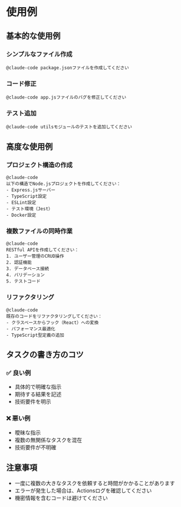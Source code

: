 # 使用例

## 基本的な使用例

### シンプルなファイル作成
```
@claude-code package.jsonファイルを作成してください
```

### コード修正
```
@claude-code app.jsファイルのバグを修正してください
```

### テスト追加
```
@claude-code utilsモジュールのテストを追加してください
```

## 高度な使用例

### プロジェクト構造の作成
```
@claude-code 
以下の構造でNode.jsプロジェクトを作成してください：
- Express.jsサーバー
- TypeScript設定
- ESLint設定
- テスト環境（Jest）
- Docker設定
```

### 複数ファイルの同時作業
```
@claude-code 
RESTful APIを作成してください：
1. ユーザー管理のCRUD操作
2. 認証機能
3. データベース接続
4. バリデーション
5. テストコード
```

### リファクタリング
```
@claude-code 
既存のコードをリファクタリングしてください：
- クラスベースからフック（React）への変換
- パフォーマンス最適化
- TypeScript型定義の追加
```

## タスクの書き方のコツ

### ✅ 良い例
- 具体的で明確な指示
- 期待する結果を記述
- 技術要件を明示

### ❌ 悪い例
- 曖昧な指示
- 複数の無関係なタスクを混在
- 技術要件が不明確

## 注意事項

- 一度に複数の大きなタスクを依頼すると時間がかかることがあります
- エラーが発生した場合は、Actionsログを確認してください
- 機密情報を含むコードは避けてください
